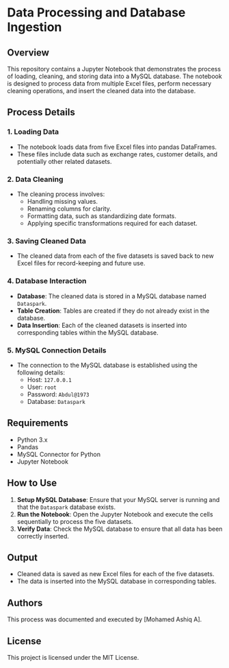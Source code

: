 
# Data Processing and Database Ingestion

## Overview
This repository contains a Jupyter Notebook that demonstrates the process of loading, cleaning, and storing data into a MySQL database. The notebook is designed to process data from multiple Excel files, perform necessary cleaning operations, and insert the cleaned data into the database.

## Process Details

### 1. Loading Data
- The notebook loads data from five Excel files into pandas DataFrames.
- These files include data such as exchange rates, customer details, and potentially other related datasets.

### 2. Data Cleaning
- The cleaning process involves:
  - Handling missing values.
  - Renaming columns for clarity.
  - Formatting data, such as standardizing date formats.
  - Applying specific transformations required for each dataset.

### 3. Saving Cleaned Data
- The cleaned data from each of the five datasets is saved back to new Excel files for record-keeping and future use.

### 4. Database Interaction
- **Database**: The cleaned data is stored in a MySQL database named `Dataspark`.
- **Table Creation**: Tables are created if they do not already exist in the database.
- **Data Insertion**: Each of the cleaned datasets is inserted into corresponding tables within the MySQL database.

### 5. MySQL Connection Details
- The connection to the MySQL database is established using the following details:
  - Host: `127.0.0.1`
  - User: `root`
  - Password: `Abdul@1973`
  - Database: `Dataspark`

## Requirements
- Python 3.x
- Pandas
- MySQL Connector for Python
- Jupyter Notebook

## How to Use
1. **Setup MySQL Database**: Ensure that your MySQL server is running and that the `Dataspark` database exists.
2. **Run the Notebook**: Open the Jupyter Notebook and execute the cells sequentially to process the five datasets.
3. **Verify Data**: Check the MySQL database to ensure that all data has been correctly inserted.

## Output
- Cleaned data is saved as new Excel files for each of the five datasets.
- The data is inserted into the MySQL database in corresponding tables.

## Authors
This process was documented and executed by [Mohamed Ashiq A].

## License
This project is licensed under the MIT License.
